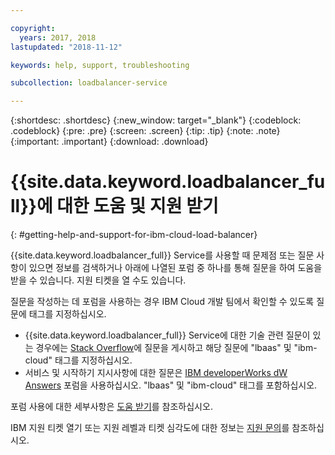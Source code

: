```yaml
---

copyright:
  years: 2017, 2018
lastupdated: "2018-11-12"

keywords: help, support, troubleshooting

subcollection: loadbalancer-service

---
```


{:shortdesc: .shortdesc}
{:new_window: target="_blank"}
{:codeblock: .codeblock}
{:pre: .pre}
{:screen: .screen}
{:tip: .tip}
{:note: .note}
{:important: .important}
{:download: .download}

# {{site.data.keyword.loadbalancer_full}}에 대한 도움 및 지원 받기
{: #getting-help-and-support-for-ibm-cloud-load-balancer}

{{site.data.keyword.loadbalancer_full}} Service를 사용할 때 문제점 또는 질문 사항이 있으면 정보를 검색하거나 아래에 나열된 포럼 중 하나를 통해 질문을 하여 도움을 받을 수 있습니다. 지원 티켓을 열 수도 있습니다.

질문을 작성하는 데 포럼을 사용하는 경우 IBM Cloud 개발 팀에서 확인할 수 있도록 질문에 태그를 지정하십시오.

* {{site.data.keyword.loadbalancer_full}} Service에 대한 기술 관련 질문이 있는 경우에는 [Stack Overflow](https://stackoverflow.com/search?q=lbaas+ibm-cloud)에 질문을 게시하고 해당 질문에 "lbaas" 및 "ibm-cloud" 태그를 지정하십시오.
* 서비스 및 시작하기 지시사항에 대한 질문은 [IBM developerWorks dW Answers](https://developer.ibm.com/answers/topics/lbaas.html?smartspace=ibm-cloud) 포럼을 사용하십시오. "lbaas" 및 "ibm-cloud" 태그를 포함하십시오.

포럼 사용에 대한 세부사항은 [도움 받기](https://{DomainName}/docs/get-support?topic=get-support-using-avatar)를 참조하십시오.

IBM 지원 티켓 열기 또는 지원 레벨과 티켓 심각도에 대한 정보는 [지원 문의](/docs/get-support?topic=get-support-contacting-bluemix-support-dedicated-local)를 참조하십시오.
